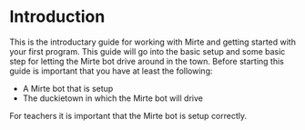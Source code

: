 # Introduction

This is the introductary guide for working with Mirte and getting started with your first program.
This guide will go into the basic setup and some basic step for letting the Mirte bot drive around in the town.
Before starting this guide is important that you have at least the following:

* A Mirte bot that is setup
* The duckietown in which the Mirte bot will drive

For teachers it is important that the Mirte bot is setup correctly.
